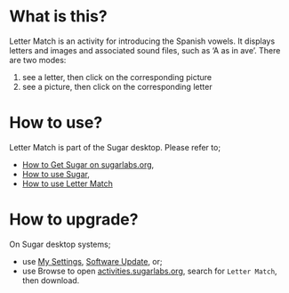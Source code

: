 What is this?
=============

Letter Match is an activity for introducing the Spanish vowels. It displays letters and images and associated sound files, such as ‘A as in ave’. There are two modes:

1. see a letter, then click on the corresponding picture
2. see a picture, then click on the corresponding letter

How to use?
===========

Letter Match is part of the Sugar desktop.  Please refer to;

* [How to Get Sugar on sugarlabs.org](https://sugarlabs.org/),
* [How to use Sugar](https://help.sugarlabs.org/),
* [How to use Letter Match](https://help.sugarlabs.org/lettermatch.html)

How to upgrade?
===============

On Sugar desktop systems;
* use [My Settings](https://help.sugarlabs.org/en/my_settings.html), [Software Update](https://help.sugarlabs.org/en/my_settings.html#software-update), or;
* use Browse to open [activities.sugarlabs.org](https://activities.sugarlabs.org/), search for `Letter Match`, then download.
